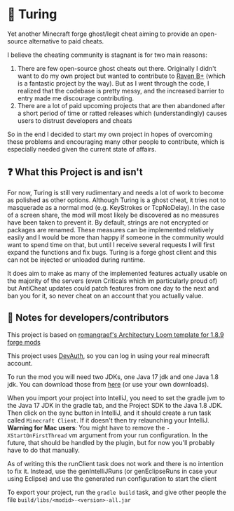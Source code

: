 # 🎇 Turing
Yet another Minecraft forge ghost/legit cheat aiming to provide an open-source alternative to paid cheats.

I believe the cheating community is stagnant is for two main reasons:
1. There are few open-source ghost cheats out there. Originally I didn't want to do my own project but wanted to contribute to [Raven B+](https://github.com/Kopamed/Raven-bPLUS) (which is a fantastic project by the way). But as I went through the code, I realized that the codebase is pretty messy, and the increased barrier to entry made me discourage contributing.
2. There are a lot of paid upcoming projects that are then abandoned after a short period of time or ratted releases which (understandingly) causes users to distrust developers and cheats

So in the end I decided to start my own project in hopes of overcoming these problems and encouraging many other people to contribute, which is especially needed given the current state of affairs.

## ❓ What this Project is and isn't
For now, Turing is still very rudimentary and needs a lot of work to become as polished as other options. Although Turing is a ghost cheat, it tries not to masquerade as a normal mod (e.g. KeyStrokes or TcpNoDelay). In the case of a screen share, the mod will most likely be discovered as no measures have been taken to prevent it. By default, strings are not encrypted or packages are renamed. These measures can be implemented relatively easily and I would be more than happy if someone in the community would want to spend time on that, but until I receive several requests I will first expand the functions and fix bugs.
Turing is a forge ghost client and this can not be injected or unloaded during runtime.

It does aim to make as many of the implemented features actually usable on the majority of the servers (even Criticals which im particularly proud of) but AntiCheat updates could patch features from one day to the next and ban you for it, so never cheat on an account that you actually value.

## 📁 Notes for developers/contributors 
This project is based on [romangraef's Architectury Loom template for 1.8.9 forge mods](https://github.com/romangraef/Forge1.8.9Template/)

This project uses [DevAuth](https://github.com/DJtheRedstoner/DevAuth), so you can log in using your real
minecraft account.

To run the mod you will need two JDKs, one Java 17 jdk and one Java 1.8 jdk. You can download those
from [here](https://adoptium.net/temurin/releases) (or use your own downloads).

When you import your project into IntelliJ, you need to set the gradle jvm to the Java 17 JDK in the gradle tab, and the
Project SDK to the Java 1.8 JDK. Then click on the sync button in IntelliJ, and it should create a run task
called `Minecraft Client`. If it doesn't then try relaunching your IntelliJ. **Warning for Mac users**: You might have to remove the `-XStartOnFirstThread` vm argument from your run configuration. In the future, that should be handled by the plugin, but for now you'll probably have to do that manually. 

As of writing this the runClient task does not work and there is no intention to fix it. Instead, use the genIntelliJRuns (or genEclipseRuns in case your using Eclipse) and use the generated run configuration to start the client 

To export your project, run the `gradle build` task, and give other people the
file `build/libs/<modid>-<version>-all.jar`
